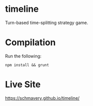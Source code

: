 timeline
========

Turn-based time-splitting strategy game.

# Compilation
Run the following:
```
npm install && grunt
```

# Live Site
https://schmavery.github.io/timeline/
